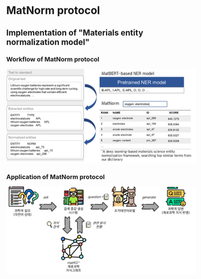 <h1 align="left">MatNorm protocol</h1>
<h2 align="left">Implementation of "Materials entity normalization model"</h3>

### Workflow of MatNorm protocol

![](./image/figure1.png)

### Application of MatNorm protocol

![](./image/figure2.png)
